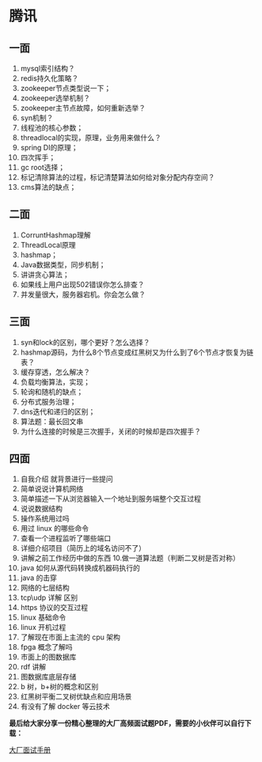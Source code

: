 # 腾讯

## 一面
1. mysql索引结构？
2. redis持久化策略？
3. zookeeper节点类型说一下；
4. zookeeper选举机制？
5. zookeeper主节点故障，如何重新选举？
6. syn机制？
7. 线程池的核心参数；
8. threadlocal的实现，原理，业务用来做什么？
9. spring DI的原理；
10. 四次挥手；
11. gc root选择；
12. 标记清除算法的过程，标记清楚算法如何给对象分配内存空间？
13. cms算法的缺点；
## 二面
1. CorruntHashmap理解
2. ThreadLocal原理
3. hashmap；
4. Java数据类型，同步机制；
5. 讲讲贪心算法；
6. 如果线上用户出现502错误你怎么排查？
7. 并发量很大，服务器宕机。你会怎么做？
## 三面
1. syn和lock的区别，哪个更好？怎么选择？
2. hashmap源码，为什么8个节点变成红黑树又为什么到了6个节点才恢复为链表？
3. 缓存穿透，怎么解决？
4. 负载均衡算法，实现；
5. 轮询和随机的缺点；
6. 分布式服务治理；
7. dns迭代和递归的区别；
8. 算法题：最长回文串
9. 为什么连接的时候是三次握手，关闭的时候却是四次握手？
## 四面
1. 自我介绍 就背景进行一些提问
2. 简单说说计算机网络
3. 简单描述一下从浏览器输入一个地址到服务端整个交互过程
4. 说说数据结构
5. 操作系统用过吗
6. 用过 linux 的哪些命令
7. 查看一个进程监听了哪些端口
8. 详细介绍项目（简历上的域名访问不了）
9. 讲解之前工作经历中做的东西
    10.做一道算法题（判断二叉树是否对称）
10. java 如何从源代码转换成机器码执行的
11. java 的击穿
12. 网络的七层结构
13. tcp\udp 详解 区别
14. https 协议的交互过程
15. linux 基础命令
16. linux 开机过程
17. 了解现在市面上主流的 cpu 架构
18. fpga 概念了解吗
19. 市面上的图数据库
20. rdf 讲解
21. 图数据库底层存储
22. b 树，b+树的概念和区别
23. 红黑树平衡二叉树优缺点和应用场景
24. 有没有了解 docker 等云技术



**最后给大家分享一份精心整理的大厂高频面试题PDF，需要的小伙伴可以自行下载：**

[大厂面试手册](http://mp.weixin.qq.com/s?__biz=Mzg2OTY1NzY0MQ==&mid=2247485445&idx=1&sn=1c6e224b9bb3da457f5ee03894493dbc&chksm=ce98f543f9ef7c55325e3bf336607a370935a6c78dbb68cf86e59f5d68f4c51d175365a189f8#rd)